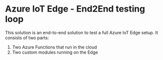 # Azure IoT Edge - End2End testing loop

This solution is an end-to-end solution to test a full Azure IoT Edge setup. It consists of two parts:
1) Two Azure Functions that run in the cloud
2) Two custom modules running on the Edge
